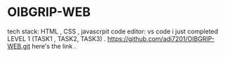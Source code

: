 # OIBGRIP-WEB
tech stack: HTML , CSS , javascrpit 
code editor: vs code 
i just completed LEVEL 1 (TASK1 , TASK2, TASK3)  .
https://github.com/adi7201/OIBGRIP-WEB.git 
here's the link .
